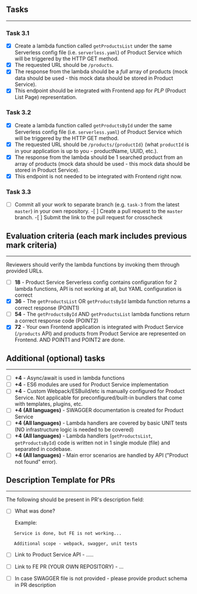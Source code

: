 ## Tasks

---

### Task 3.1

- [x] Create a lambda function called `getProductsList` under the same Serverless config file (i.e. `serverless.yaml`) of Product Service which will be triggered by the HTTP GET method.
- [x] The requested URL should be `/products`.
- [x] The response from the lambda should be a _full_ array of products (mock data should be used - this mock data should be stored in Product Service).
- [x] This endpoint should be integrated with Frontend app for _PLP_ (Product List Page) representation.

### Task 3.2

- [x] Create a lambda function called `getProductsById` under the same Serverless config file (i.e. `serverless.yaml`) of Product Service which will be triggered by the HTTP GET method.
- [x] The requested URL should be `/products/{productId}` (what `productId` is in your application is up to you - productName, UUID, etc.).
- [x] The response from the lambda should be 1 searched product from an array of products (mock data should be used - this mock data should be stored in Product Service).
- [x] This endpoint is not needed to be integrated with Frontend right now.

### Task 3.3

-[ ] Commit all your work to separate branch (e.g. `task-3` from the latest `master`) in your own repository. -[ ] Create a pull request to the `master` branch. -[ ] Submit the link to the pull request for crosscheck

## Evaluation criteria (each mark includes previous mark criteria)

---

Reviewers should verify the lambda functions by invoking them through provided URLs.

- [ ] **18** - Product Service Serverless config contains configuration for 2 lambda functions, API is not working at all, but YAML configuration is correct
- [x] **36** - The `getProductsList` OR `getProductsById` lambda function returns a correct response (POINT1)
- [ ] **54** - The `getProductsById` AND `getProductsList` lambda functions return a correct response code (POINT2)
- [x] **72** - Your own Frontend application is integrated with Product Service (`/products` API) and products from Product Service are represented on Frontend. AND POINT1 and POINT2 are done.

## Additional (optional) tasks

---

- [ ] **+4** - Async/await is used in lambda functions
- [ ] **+4** - ES6 modules are used for Product Service implementation
- [ ] **+4** - Custom Webpack/ESBuild/etc is manually configured for Product Service. Not applicable for preconfigured/built-in bundlers that come with templates, plugins, etc.
- [ ] **+4** **(All languages)** - SWAGGER documentation is created for Product Service
- [ ] **+4** **(All languages)** - Lambda handlers are covered by basic UNIT tests (NO infrastructure logic is needed to be covered)
- [ ] **+4** **(All languages)** - Lambda handlers (`getProductsList`, `getProductsById`) code is written not in 1 single module (file) and separated in codebase.
- [ ] **+4** **(All languages)** - Main error scenarios are handled by API ("Product not found" error).

## Description Template for PRs

---

The following should be present in PR's description field:

- [ ] What was done?

  Example:

```
   Service is done, but FE is not working...

   Additional scope - webpack, swagger, unit tests
```

- [ ] Link to Product Service API - .....
- [ ] Link to FE PR (YOUR OWN REPOSITORY) - ...

- [ ] In case SWAGGER file is not provided - please provide product schema in PR description
